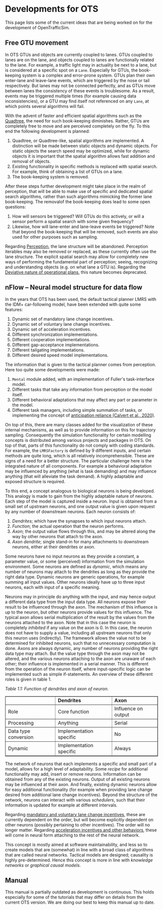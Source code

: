 # Developments for OTS

This page lists some of the current ideas that are being worked on for the development of OpenTrafficSim.


## Free GTU movement

In OTS GTUs and objects are currently coupled to lanes. GTUs coupled to lanes are on the lane, and objects coupled to lanes are functionally related to the lane. For example, a traffic light may in actuality be next to a lane, but is considered at a specific spot on a `Lane`. Especially for GTUs, the book-keeping system is a complex and error-prone system. GTUs plan their own enter-lane and leave-lane events, which are triggered by the nose or tail respectively. But lanes may not be connected perfectly, and as GTUs move between lanes the consistency of these events is troublesome. As a result, events may be triggered multiple times (for example causing data inconsistencies), or a GTU may find itself not referenced on any `Lane`, at which points several algorithms will fail.

With the advent of faster and efficient spatial algorithms such as the [Quadtree](https://en.wikipedia.org/wiki/Quadtree), the need for such book-keeping diminishes. Rather, GTUs are completely free to move and are perceived completely on the fly. To this end the following development is planned:

1. Quadtree, or Quadtree-like, spatial algorithms are implemented. A distinction will be made between static objects and dynamic objects. For static objects the search speed may be optimized, while for dynamic objects it is important that the spatial algorithm allows fast addition and removal of objects.
2. Existing functionality in specific methods is replaced with spatial search. For example, think of obtaining a list of GTUs on a lane.
3. The book-keeping system is removed.

After these steps further development might take place in the realm of perception, that will be able to make use of specific and dedicated spatial search algorithms, rather than such algorithms mimicking the former lane book-keeping. The removalof the book-keeping does lead to some open questions:

1. How will sensors be triggered? Will GTUs do this actively, or will a sensor perform a spatial search with some given frequency?
2. Likewise, how will lane-enter and lane-leave events be triggered? Note that beyond the book-keeping that will be removed, such events are also used for other purposes such as sampling.

Regarding [Perception](../05-perception/), the lane structure will be abandoned. Perception iterables may also be removed or replaced, as these currently often use the lane structure. The explicit spatial search may allow for completely new ways of performing the fundamental part of perception; seeing, recognizing and understanding objects (e.g. on what lane a GTU is). Regarding the [Deviative nature of operational plans](../06-behavior/tactical-planner.md#operational-plan), this nature becomes deprecated.


## nFlow – Neural model structure for data flow

In the years that OTS has been used, the default tactical planner LMRS with the IDM+ car-following model, have been extended with quite some features:

1. Dynamic set of mandatory lane change incentives.
2. Dynamic set of voluntary lane change incentives.
3. Dynamic set of acceleration incentives.
4. Different synchronization implementations.
5. Different cooperation implementations.
6. Different gap-acceptance implementations.
7. Different tailgating implementations.
8. Different desired speed model implementations.

The information that is given to the tactical planner comes from perception. Here too quite some developments were made:

1. `Mental` module added, with an implementation of Fuller's task-interface model.
2. Different tasks that take any information from perception or the model itself.
3. Different behavioral adaptations that may affect any part or parameter in the model.
4. Different task managers, including simple summation of tasks, or implementing the concept of [anticipation reliance (Calvert et al., 2020)](../10-references/).

On top of this, there are many classes added for the visualization of these internal mechanisms, as well as to provide information on this for trajectory sampling. Consequently the simulation functionality for certain modelling concepts is distributed among various projects and packages in OTS. On top of that, parts of this functionality do not comply with coding standards. For example, the `LMRSFactory` is defined by 9 different inputs, and certain methods are quite long, which is all relatively incomprehensible. These are signs of a need for a better structure. The particular challenge here is the integrated nature of all components. For example a behavioral adaptation may be influenced by anything (what is task demanding) and may influence anything (that will alleviate the task demand). A highly adaptable and exposed structure is required.

To this end, a concept analogous to biological neurons is being developed. This analogy is made to gain from the highly adaptable nature of neurons. Each step of the model is captured inside a neuron. Input is obtained from a small set of upstream neurons, and one output value is given upon request by any number of downstream neurons. Each neuron consists of:

1. _Dendrites_; which have the synapses to which input neurons attach.
2. _Function_; the actual operation that the neuron performs.
3. _Axon_; the output value flows through this, and may be altered along the way by other neurons that attach to the axon.
4. _Axon dendrite_; single stand-in for many attachments to downstream neurons, either at their dendrites or axon.

Some neurons have no input neurons as they provide a constant, a parameter value, or some (perceived) information from the simulation environment. Some neurons are defined as _dynamic_, which means any number of neurons may attach to the dendrites as long as they provide the right data type. Dynamic neurons are generic operations, for example summing all input values. Other neurons ideally have up to three input neurons, each with input of a specific meaning.

Neurons may in principle do anything with the input, and may hence output a different data type from the input data type. All neurons expose their result to be influenced through the axon. The mechanism of this influence is up to the neuron, but other neurons provide values for this influence. The typical axon allows serial multiplication of the result by the values from the neurons attached to the axon. Note that in this case the neuron is completely _inhibited_ if any value on the axon is 0. In this case, the neuron does not have to supply a value, including all upstream neurons that only this neuron uses (indirectly). The framework allows the value not to be determined for inhibited neurons, such that no unnecessary computation is done. Axons are always dynamic, any number of neurons providing the right data type may attach. But the value type through the axon may not be altered, and the various neurons attaching to the axon are unaware of each other; their influence is implemented in a serial manner. This is different from the operation of the neuron itself, where input-specific logic can be implemented such as simple if-statements. An overview of these different roles is given in table 1.

_Table 1.1: Function of dendrites and axon of neuron._
<table border="1" id="table-1" style="text-align: left">
    <tr style="font-weight: bold"><td></td><td>Dendrites</td><td>Axon</td></tr>
    <tr><td>Role</td><td>Core function</td><td>Influence on output</td></tr>
    <tr><td>Processing</td><td>Anything</td><td>Serial</td></tr>
    <tr><td>Data type conversion</td><td>Implementation specific</td><td>No</td></tr>
    <tr><td>Dynamic</td><td>Implementation specific</td><td>Always</td></tr>
</table>

The network of neurons that each implements a specific and small part of a model, allows for a high level of adaptability. Some _recipe_ for additional functionality may add, insert or remove neurons. Information can be obtained from any of the existing neurons. Output of all existing neurons may be influenced at their axon. And finally, existing dynamic neurons allow for easy additional functionality (for example when providing lane change desired from additional lane change incentives). Beyond the structure of the network, neurons can interact with various _schedulers_, such that their information is updated for example at different intervals.

Regarding [mandatory and voluntary lane change incentives](../06-behavior/lane-change.md#lane-change-incentives), these are currently dependent on the order, but will become explicitly dependent on other neurons (possibly pertaining to other incentives). The order will no longer matter. Regarding [acceleration incentives and other behaviors](../06-behavior/lane-change.md#acceleration-incentives), these will come in neural form attaching to the rest of the neural network.

This concept is mostly aimed at software maintainability, and less so to create models that are (somewhat) in line with a broad class of algorithms that are called neural networks. Tactical models are designed; causality is highly pre-determined. Hence this concept is more in line with _knowledge networks_ or _graphical causal models_.


## Manual

This manual is partially outdated as development is continuous. This holds especially for some of the tutorials that may differ on details from the current OTS version. We are doing our best to keep this manual up to date.
